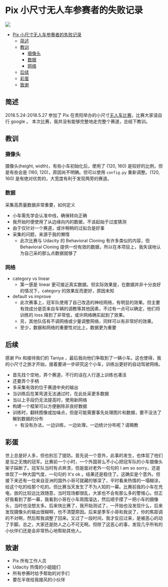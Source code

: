 # Pix 小尺寸无人车参赛者的失败记录



![](https://static.wixstatic.com/media/06b79e_fe105a94d1514c67b6ed9eee76ce4c85~mv2.jpg/v1/crop/x_0,y_72,w_1366,h_711/fill/w_443,h_232,al_c,q_80,usm_0.66_1.00_0.01/06b79e_fe105a94d1514c67b6ed9eee76ce4c85~mv2.webp)



- [Pix 小尺寸无人车参赛者的失败记录](#pix)
    - [简述](#)
    - [教训](#)
        - [摄像头](#)
        - [数据](#)
        - [网络](#)
    - [后续](#)
    - [彩蛋](#)
    - [致谢](#)



## 简述
2018.5.24-2018.5.27 参加了 Pix 在贵阳举办的小尺寸[无人车比赛](https://www.pixmoving.com/kuaikai)，比赛大家请自行 google 。 本次比赛，我并没有能够完整地走完整个赛道，总结下教训。



## 教训

### 摄像头
摄像头(height, width)，有些小车初始化后，使用了 (120, 160) 是较好的比例，但是有些会是 (160, 120)，原因尚不明确。但可以使用 `config.py` 重新调整。(120, 160) 是有绝对优势的，大宽度有利于发现两旁的赛道。

### 数据
采集高质量数据非常重要，如何定义
- 小车需先学会认准中线，确保转向正确
- 我开始时便使用了从边缘向内的数据，不该起始于过度猜测
- 由于仅针对一个赛道，或许稍稍的过拟合是好事
- 采集的问题，来源于我的懒惰
    - 此次比赛与 Udacity 的 Behavioral Cloning 有许多类似的内容，但 Behavioral Cloning 提供一份有效的数据，所以在本项目上，我失误地认为自己采的那么点数据就够了

### 网络
- category vs linear
    - 第一感是 linear 更可接近真实数据。但实际效果是，在数据并非十分良好的情况下，category 的效果反而更好，原因未知
- default vs improve
    - 此次赛事上，冠军队使用了自己改造的神经网络，有明显的效果。但主要有效成分是否来自车辆的调教等其他因素，不过有一点可以确定，他们将训练的 loss 降到了非常低，或许网络确实起到了效果。
    - 另，其他队伍有不调网络或少量调整网络，同样可以有非常好的效果。
    - 至少，数据和网络的重要性对比上，数据更为重要




## 后续
感谢 Pix 和接待我们的 Taniya ，最后我向他们争取到了一辆小车。这也使得，我的小尺寸之旅才开始，接着要进一步研究这个小车，训练出更好的自动驾驶网络。
- 首先找个空地，弄个赛道，不行的话在人行道上训练也凑活
- 还要弄个手柄
- 多采集有效的位于赛道中央的输出
- 当训练后在某弯道无法通过时，在此处采更多数据
- 当以上手段仍无法提高时，使用新网络
- 构建一个框架可以方便删除非良好数据
- 训练时，翻转图像或加噪点，但是可能需要事先处理图片和数据，要不没法了解到数据的分布
    - 有没有办法，一边训练，一边处理，一边统计分布呢？请赐教



## 彩蛋
世上总是好人多，但也别忘了提防。首先说一个意外，此事的发生，也体现了他们是当之无愧的冠军。比赛前一个小时，一个外国哥么不小心把冠军队的小车摄像头架子踩断了。冠军队当时有点奔溃，但是面对老外一句句的 I am so sorry，还是体现了一种大国气度，一句句的 It's ok 。结果还是稳住了。这确实是个意外。但接下来还有一位来自亚洲的国外小哥可就藏的够深了，平时看来热情的一塌糊涂，给这个吃的给那个吃的。但比赛当天发生了不为人知的一幕。比赛前我的小车在充电，放的比较远比效随意，当时现场都很乱，大家也不会有那么多的警惕心。但正好我看到了那一幕，我看到小哥在小车周围溜达，然后顺手摸了一把小车的摄像头，当时也没想太多。后来快比赛了，我开始测试了，一开始也没发现什么，后来发现摄像头的输出很糊啊，也不清楚原因。后来是季军小哥和我说了，你的焦距调的不对啊，然后帮我调整了回来。又过了一段时间，我才反应过来，是被恶心的动了手脚。总之，大家还是防人之心不可无啊。但除了这恶心的事，发现几乎所有的小伙伴们还是会非常热心地帮助其他人。


## 致谢
- Pix 所有工作人员  
- Udacity 热情的小姐姐们
- 所有参赛时给予帮助的对手们
- 要在半夜给我接风的小伙伴